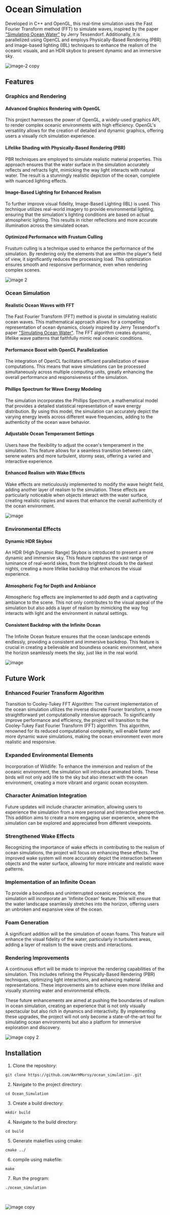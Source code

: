 # Ocean Simulation

Developed in C++ and OpenGL, this real-time simulation uses the Fast Fourier Transform method (FFT) to simulate waves, inspired by the paper ["Simulating Ocean Water"](https://people.computing.clemson.edu/~jtessen/reports/papers_files/coursenotes2004.pdf) by Jerry Tessendorf. Additionally, it is parallelized using OpenCL and employs Physically-Based Rendering (PBR) and image-based lighting (IBL) techniques to enhance the realism of the oceanic visuals, and an HDR skybox to present dynamic and an immersive sky. 

![image-2 copy](https://github.com/AmrHMorsy/Ocean-Simulation/assets/56271967/5ebb1fef-45e0-46bf-b247-d71636ce0f0e)

## Features

### Graphics and Rendering

#### Advanced Graphics Rendering with OpenGL

This project harnesses the power of OpenGL, a widely-used graphics API, to render complex oceanic environments with high efficiency. OpenGL's versatility allows for the creation of detailed and dynamic graphics, offering users a visually rich simulation experience.

#### Lifelike Shading with Physically-Based Rendering (PBR)

PBR techniques are employed to simulate realistic material properties. This approach ensures that the water surface in the simulation accurately reflects and refracts light, mimicking the way light interacts with natural water. The result is a stunningly realistic depiction of the ocean, complete with nuanced lighting effects.

#### Image-Based Lighting for Enhanced Realism

To further improve visual fidelity, Image-Based Lighting (IBL) is used. This technique utilizes real-world imagery to provide environmental lighting, ensuring that the simulation's lighting conditions are based on actual atmospheric lighting. This results in richer reflections and more accurate illumination across the simulated ocean.

#### Optimized Performance with Frustum Culling

Frustum culling is a technique used to enhance the performance of the simulation. By rendering only the elements that are within the player's field of view, it significantly reduces the processing load. This optimization ensures smooth and responsive performance, even when rendering complex scenes.

![image 2](https://github.com/AmrHMorsy/Ocean-Simulation/assets/56271967/0ac42cf6-1602-4f77-a293-f23f99f24ba7)

### Ocean Simulation

#### Realistic Ocean Waves with FFT

The Fast Fourier Transform (FFT) method is pivotal in simulating realistic ocean waves. This mathematical approach allows for a compelling representation of ocean dynamics, closely inspired by Jerry Tessendorf's paper ["Simulating Ocean Water"](https://people.computing.clemson.edu/~jtessen/reports/papers_files/coursenotes2004.pdf). The FFT algorithm creates dynamic, lifelike wave patterns that faithfully mimic real oceanic conditions.


#### Performance Boost with OpenCL Parallelization

The integration of OpenCL facilitates efficient parallelization of wave computations. This means that wave simulations can be processed simultaneously across multiple computing units, greatly enhancing the overall performance and responsiveness of the simulation.


#### Phillips Spectrum for Wave Energy Modeling

The simulation incorporates the Phillips Spectrum, a mathematical model that provides a detailed statistical representation of wave energy distribution. By using this model, the simulation can accurately depict the varying energy levels across different wave frequencies, adding to the authenticity of the ocean wave behavior.

#### Adjustable Ocean Temperament Settings

Users have the flexibility to adjust the ocean's temperament in the simulation. This feature allows for a seamless transition between calm, serene waters and more turbulent, stormy seas, offering a varied and interactive experience.

#### Enhanced Realism with Wake Effects

Wake effects are meticulously implemented to modify the wave height field, adding another layer of realism to the simulation. These effects are particularly noticeable when objects interact with the water surface, creating realistic ripples and waves that enhance the overall authenticity of the ocean environment.

![image](https://github.com/AmrHMorsy/Ocean-Simulation/assets/56271967/2772fce4-1768-4b92-908c-8ecb92e8e77a)

### Environmental Effects

#### Dynamic HDR Skybox 

An HDR (High Dynamic Range) Skybox is introduced to present a more dynamic and immersive sky. This feature captures the vast range of luminance of real-world skies, from the brightest clouds to the darkest nights, creating a more lifelike backdrop that enhances the visual experience.

#### Atmospheric Fog for Depth and Ambiance

Atmospheric fog effects are implemented to add depth and a captivating ambiance to the scene. This not only contributes to the visual appeal of the simulation but also adds a layer of realism by mimicking the way fog interacts with light and the environment in natural settings.

#### Consistent Backdrop with the Infinite Ocean

The Infinite Ocean feature ensures that the ocean landscape extends endlessly, providing a consistent and immersive backdrop. This feature is crucial in creating a believable and boundless oceanic environment, where the horizon seamlessly meets the sky, just like in the real world.

![image](https://github.com/AmrHMorsy/Ocean-Simulation/assets/56271967/ea42b491-76d7-4abc-b233-601a4113fb28)

## Future Work

### Enhanced Fourier Transform Algorithm

Transition to Cooley-Tukey FFT Algorithm: The current implementation of the ocean simulation utilizes the inverse discrete Fourier transform, a more straightforward yet computationally intensive approach. To significantly improve performance and efficiency, the project will transition to the Cooley-Tukey Fast Fourier Transform (FFT) algorithm. This algorithm, renowned for its reduced computational complexity, will enable faster and more dynamic wave simulations, making the ocean environment even more realistic and responsive.

### Expanded Environmental Elements

Incorporation of Wildlife: To enhance the immersion and realism of the oceanic environment, the simulation will introduce animated birds. These birds will not only add life to the sky but also interact with the ocean environment, creating a more vibrant and organic ocean ecosystem.

### Character Animation Integration

Future updates will include character animation, allowing users to experience the simulation from a more personal and interactive perspective. This addition aims to create a more engaging user experience, where the simulation can be explored and appreciated from different viewpoints.

### Strengthened Wake Effects

Recognizing the importance of wake effects in contributing to the realism of ocean simulations, the project will focus on enhancing these effects. The improved wake system will more accurately depict the interaction between objects and the water surface, allowing for more intricate and realistic wave patterns.

### Implementation of an Infinite Ocean

To provide a boundless and uninterrupted oceanic experience, the simulation will incorporate an 'Infinite Ocean' feature. This will ensure that the water landscape seamlessly stretches into the horizon, offering users an unbroken and expansive view of the ocean.

### Foam Generation

A significant addition will be the simulation of ocean foams. This feature will enhance the visual fidelity of the water, particularly in turbulent areas, adding a layer of realism to the wave crests and interactions.

### Rendering Improvements

A continuous effort will be made to improve the rendering capabilities of the simulation. This includes refining the Physically-Based Rendering (PBR) techniques, optimizing light interactions, and enhancing material representations. These improvements aim to achieve even more lifelike and visually stunning water and environmental effects.

These future enhancements are aimed at pushing the boundaries of realism in ocean simulation, creating an experience that is not only visually spectacular but also rich in dynamics and interactivity. By implementing these upgrades, the project will not only become a state-of-the-art tool for simulating ocean environments but also a platform for immersive exploration and discovery.

![image copy 2](https://github.com/AmrHMorsy/Ocean-Simulation/assets/56271967/b6e61dd7-eb12-4c48-9f93-d48f10ba4d5b)


## Installation

1. Clone the repository:
```
git clone https://github.com/AmrHMorsy/ocean_simulation-.git
```
2. Navigate to the project directory: 
```
cd Ocean_Simulation
```
3. Create a build directory: 
```
mkdir build
```
4. Navigate to the build directory: 
```
cd build
```
5. Generate makefiles using cmake: 
```
cmake ../
```
6. compile using makefile: 
```
make
```
7. Run the program: 
```
./ocean_simulation
```
<br>

![image copy](https://github.com/AmrHMorsy/Ocean-Simulation/assets/56271967/c18bee8f-1a24-4ec3-8300-6918dd2d9109)
